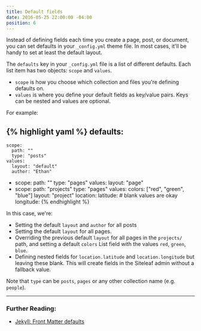 ```yaml
---
title: Default fields
date: 2016-05-25 22:00:00 -04:00
position: 6
---
```


Instead of defining fields each time you create a page, post, or document, you can set defaults in your `_config.yml` theme file. In most cases, it'll be handy to set at least the default layout.

The `defaults` key in your `_config.yml` file is a list of different defaults. Each list item has two objects: `scope` and `values`.

- `scope` is how you choose which collection and files you're defining defaults on.
- `values` is where you define your default fields as key/value pairs. Keys can be nested and values are optional.

For example:

{% highlight yaml %}
defaults:
  -
    scope:
      path: ""
      type: "posts"
    values:
      layout: "default"
      author: "Ethan"
  -
    scope:
      path: ""
      type: "pages"
    values:
      layout: "page"
  -
    scope:
      path: "projects"
      type: "pages"
    values:
      colors: ["red", "green", "blue"]
      layout: "project"
      location:
        latitude: # blank values are okay
        longitude: 
{% endhighlight %}

In this case, we're:

- Setting the default `layout` and `author` for all posts
- Setting the default `layout` for all pages.
- Overriding the previous default `layout` for all pages in the `projects/` path, and setting a default `colors` List field with the values `red`, `green`, `blue`.
- Defining nested fields for `location.latitude` and `location.longitude` but leaving these blank. This will create fields in the Siteleaf admin without a fallback value.

Note that `type` can be `posts`, `pages` or any other collection name (e.g. `people`).

---

### Further Reading:

- [Jekyll: Front Matter defaults](http://jekyllrb.com/docs/configuration/#front-matter-defaults)
